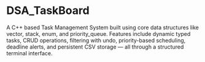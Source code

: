 # DSA_TaskBoard
A C++ based Task Management System built using core data structures like vector, stack, enum, and priority_queue. Features include dynamic typed tasks, CRUD operations, filtering with undo, priority-based scheduling, deadline alerts, and persistent CSV storage — all through a structured terminal interface.
